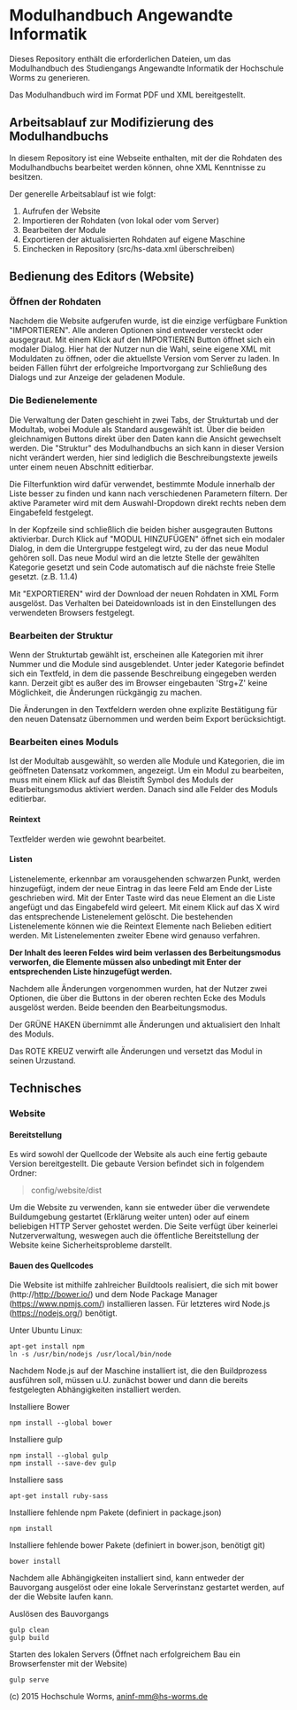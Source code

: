 # Modulhandbuch Angewandte Informatik

Dieses Repository enthält die erforderlichen Dateien, um das
Modulhandbuch des Studiengangs Angewandte Informatik der Hochschule
Worms zu generieren.

Das Modulhandbuch wird im Format PDF und XML bereitgestellt.



## Arbeitsablauf zur Modifizierung des Modulhandbuchs

In diesem Repository ist eine Webseite enthalten, mit der die Rohdaten des Modulhandbuchs bearbeitet werden können, ohne XML Kenntnisse zu besitzen.

Der generelle Arbeitsablauf ist wie folgt:

1. Aufrufen der Website
2. Importieren der Rohdaten (von lokal oder vom Server)
3. Bearbeiten der Module
4. Exportieren der aktualisierten Rohdaten auf eigene Maschine
5. Einchecken in Repository (src/hs-data.xml überschreiben)



## Bedienung des Editors (Website)
### Öffnen der Rohdaten
Nachdem die Website aufgerufen wurde, ist die einzige verfügbare Funktion "IMPORTIEREN". Alle anderen Optionen sind entweder versteckt oder ausgegraut. Mit einem Klick auf den IMPORTIEREN Button öffnet sich ein modaler Dialog. Hier hat der Nutzer nun die Wahl, seine eigene XML mit Moduldaten zu öffnen, oder die aktuellste Version vom Server zu laden. In beiden Fällen führt der erfolgreiche Importvorgang zur Schließung des Dialogs und zur Anzeige der geladenen Module.

### Die Bedienelemente 
Die Verwaltung der Daten geschieht in zwei Tabs, der Strukturtab und der Modultab, wobei Module als Standard ausgewählt ist. Über die beiden gleichnamigen Buttons direkt über den Daten kann die Ansicht gewechselt werden. Die "Struktur" des Modulhandbuchs an sich kann in dieser Version nicht verändert werden, hier sind lediglich die Beschreibungstexte jeweils unter einem neuen Abschnitt editierbar.

Die Filterfunktion wird dafür verwendet, bestimmte Module innerhalb der Liste besser zu finden und kann nach verschiedenen Parametern filtern. Der aktive Parameter wird mit dem Auswahl-Dropdown direkt rechts neben dem Eingabefeld festgelegt.

In der Kopfzeile sind schließlich die beiden bisher ausgegrauten Buttons aktivierbar. Durch Klick auf "MODUL HINZUFÜGEN" öffnet sich ein modaler Dialog, in dem die Untergruppe festgelegt wird, zu der das neue Modul gehören soll. Das neue Modul wird an die letzte Stelle der gewählten Kategorie gesetzt und sein Code automatisch auf die nächste freie Stelle gesetzt. (z.B. 1.1.4)

Mit "EXPORTIEREN" wird der Download der neuen Rohdaten in XML Form ausgelöst. Das Verhalten bei Dateidownloads ist in den Einstellungen des verwendeten Browsers festgelegt.


### Bearbeiten der Struktur
Wenn der Strukturtab gewählt ist, erscheinen alle Kategorien mit ihrer Nummer und die Module sind ausgeblendet. Unter jeder Kategorie befindet sich ein Textfeld, in dem die passende Beschreibung eingegeben werden kann. Derzeit gibt es außer des im Browser eingebauten 'Strg+Z' keine Möglichkeit, die Änderungen rückgängig zu machen. 

Die Änderungen in den Textfeldern werden ohne explizite Bestätigung für den neuen Datensatz übernommen und werden beim Export berücksichtigt.


### Bearbeiten eines Moduls
Ist der Modultab ausgewählt, so werden alle Module und Kategorien, die im geöffneten Datensatz vorkommen, angezeigt. Um ein Modul zu bearbeiten, muss mit einem Klick auf das Bleistift Symbol des Moduls der Bearbeitungsmodus aktiviert werden. Danach sind alle Felder des Moduls editierbar.

#### Reintext
Textfelder werden wie gewohnt bearbeitet.

#### Listen
Listenelemente, erkennbar am vorausgehenden schwarzen Punkt, werden hinzugefügt, indem der neue Eintrag in das leere Feld am Ende der Liste geschrieben wird. Mit der Enter Taste wird das neue Element an die Liste angefügt und das Eingabefeld wird geleert.
Mit einem Klick auf das X wird das entsprechende Listenelement gelöscht.
Die bestehenden Listenelemente können wie die Reintext Elemente nach Belieben editiert werden.
Mit Listenelementen zweiter Ebene wird genauso verfahren.

__Der Inhalt des leeren Feldes wird beim verlassen des Berbeitungsmodus verworfen, die Elemente müssen also unbedingt mit Enter der entsprechenden Liste hinzugefügt werden.__


Nachdem alle Änderungen vorgenommen wurden, hat der Nutzer zwei Optionen, die über die Buttons in der oberen rechten Ecke des Moduls ausgelöst werden. Beide beenden den Bearbeitungsmodus.

Der GRÜNE HAKEN übernimmt alle Änderungen und aktualisiert den Inhalt des Moduls.

Das ROTE KREUZ verwirft alle Änderungen und versetzt das Modul in seinen Urzustand.



## Technisches
### Website
#### Bereitstellung

Es wird sowohl der Quellcode der Website als auch eine fertig gebaute Version bereitgestellt. Die gebaute Version befindet sich in folgendem Ordner:

> config/website/dist

Um die Website zu verwenden, kann sie entweder über die verwendete Buildumgebung gestartet (Erklärung weiter unten) oder auf einem beliebigen HTTP Server gehostet werden. Die Seite verfügt über keinerlei Nutzerverwaltung, weswegen auch die öffentliche Bereitstellung der Website keine Sicherheitsprobleme darstellt.

#### Bauen des Quellcodes
Die Website ist mithilfe zahlreicher Buildtools realisiert, die sich mit bower (http://http://bower.io/) und dem Node Package Manager (https://www.npmjs.com/) installieren lassen. Für letzteres wird Node.js (https://nodejs.org/) benötigt.

Unter Ubuntu Linux:

    apt-get install npm
    ln -s /usr/bin/nodejs /usr/local/bin/node

Nachdem Node.js auf der Maschine installiert ist, die den Buildprozess ausführen soll, müssen u.U. zunächst bower und dann die bereits festgelegten Abhängigkeiten installiert werden.

Installiere Bower

    npm install --global bower

Installiere gulp

    npm install --global gulp
    npm install --save-dev gulp

Installiere sass

    apt-get install ruby-sass

Installiere fehlende npm Pakete (definiert in package.json)

    npm install

Installiere fehlende bower Pakete (definiert in bower.json, benötigt git)

    bower install

Nachdem alle Abhängigkeiten installiert sind, kann entweder der Bauvorgang ausgelöst oder eine lokale Serverinstanz gestartet werden, auf der die Website laufen kann.

Auslösen des Bauvorgangs

    gulp clean
    gulp build

Starten des lokalen Servers (Öffnet nach erfolgreichem Bau ein Browserfenster mit der Website)

    gulp serve


(c) 2015 Hochschule Worms, aninf-mm@hs-worms.de

